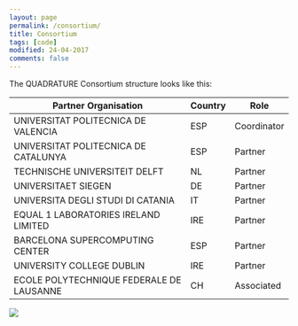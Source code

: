 ```yaml
---
layout: page
permalink: /consortium/
title: Consortium
tags: [code]
modified: 24-04-2017
comments: false
---
```


<!---
	Details about sidebar info is provided inside _data/navigation.yml file
-->

The QUADRATURE Consortium structure looks like this:
<br/>


| Partner Organisation  | Country | Role | 
| ------------- | ------------- | -------------------------- |
| UNIVERSITAT POLITECNICA DE VALENCIA | ESP  | Coordinator |
| UNIVERSITAT POLITECNICA DE CATALUNYA | ESP  |	Partner     |
| TECHNISCHE UNIVERSITEIT DELFT	       | NL   |	Partner     |
| UNIVERSITAET SIEGEN		       | DE   |	Partner     |
| UNIVERSITA DEGLI STUDI DI CATANIA    | IT   |	Partner     |
| EQUAL 1 LABORATORIES IRELAND LIMITED | IRE  |	Partner     |
| BARCELONA SUPERCOMPUTING CENTER      | ESP  | Partner     |
| UNIVERSITY COLLEGE DUBLIN	       |IRE   |	Partner     |
| ECOLE POLYTECHNIQUE FEDERALE DE LAUSANNE| CH	 |Associated |


<img src="images/‎quadrature_consortium.png"/> 

<!----
## [<u>Cloud Imaging</u>](https://soumyabrata.github.io/cloud/)
In this project, we develop low-cost, high resolution, ground-based sky cameras for imaging the atmosphere. These cameras capture continuous stream of images, which are essential to learn cloud dynamics and understand various atmospheric events. We devise state-of-the-art image segmentation and image classification algorithms that computes automated cloud coverage data, recognizes cloud types and estimates the cloud-base height. [[read more](https://soumyabrata.github.io/cloud/)]
    <br />
    <img src="{{ site.url }}/images/sky-imaging.png">
    *(From left to right) Sky Camera, Whole Sky Image captured by the camera* 


## [<u>Coastline monitoring</u>](https://soumyabrata.github.io/coastline/)
This research aims to improve coastline extraction from satellite images by evaluating different approaches. It considers deep learning methods and edge detection algorithms on spectral bands/indices to automatically extract coastlines and land cover maps. A new open-source dataset of labeled high-resolution satellite images will also be released. This research can have a significant impact on fields such as coastal management and disaster response planning. [[read more](https://soumyabrata.github.io/coastline/)]
<br />
<img src="{{ site.url }}/images/sample-coast-edge.png"><br />
*(From left to right) Illustration of a satellite image, along with corresponding binary land/water map and detected coastline.* 



## [<u>Solar Energy</u>](https://soumyabrata.github.io/solar/)
In this project, we use a multi-modal data integration approach, in using various sensors (camera images + weather station recordings) to provide useful insights about solar energy. We use image- and weather-station- data for accurate solar energy estimation and forecasting. This is useful in the field of photovoltaic (PV) generation and integration. [[read more](https://soumyabrata.github.io/solar/)]
    <br />
    <img src="{{ site.url }}/images/upot.png">
    *(From left to right) Utrecht Photovoltaic Outdoor Test facility (UPOT) with photo courtesy of Arjen de Waal, Solar Irradiance fluctuations on the event of an overcast day.* 




## [<u>Knowledge Graph</u>](https://soumyabrata.github.io/knowledgegraph/)
In this project, we aim to make knowledge graph technologies more accessible to climate and energy researchers. A large number of today's climate data centers present their collected data in the form of raw tables (e.g. RDB, CSV, JSON): KNMI Climate Explorer, NOAA datasets. Recently, one of the popular solutions that is greatly explored is employing an ontology or a knowledge graph, that offers the expressivity and flexibility to easily extend to various interoperable domains. [[read more](https://soumyabrata.github.io/knowledgegraph/)]
    <br />
    <img src="{{ site.baseurl }}/images/KG-NOAA.png">
    *Our proposed knowledge graph model modelled on NOAA climate data.* 



## [<u>Product Placement</u>](https://soumyabrata.github.io/advertisement/)
This project involves designing an advertisement detection- and integration- system for multimedia videos. It is useful for next-generation online publicity (viz. product placement and embedded marketing), wherein advertisements are seamlessly integrated into the video scenes. We use deep-learning based techniques for determining if a video frame contains an existing advert, and for accurate localization of adverts in the selected video frame. Subsequently, new adverts are seamlessly implanted into the original video, to create a new augmented video. [[read more](https://soumyabrata.github.io/advertisement/)]
    <br />
    <img src="{{ site.url }}/images/hw1-image.png">
    *(From left to right) Screen grab of original video and augmented video respectively.* 


## [<u>Security</u>](https://soumyabrata.github.io/security/)
Software Defined Networking (SDN) has transformed the manner in which we manage the network, without regard to the underlying network technology. It is now easier and cheaper to scale networking solutions to different devices. However, such networking systems are more prone to security vulnerabilities as compared to traditional systems. In this research theme, we explore machine learning technique to develop security solutions for such networks. [[read more](https://soumyabrata.github.io/security/)]


## [<u>E-Health</u>](https://soumyabrata.github.io/ehealth/)
Medicine has traditionally always been an empirical field. With the onset of higher computing power and availability of large-scale dataset, it is now increasingly easier to derive insights of any disease. In this research theme, we have set an ambitious goal to use machine-learning models to characterize the empirical model of medicine. [[read more](https://soumyabrata.github.io/ehealth/)]
-->

<!---
## [<u>Communications</u>](https://soumyabrata.github.io/communication/)
This project deals with the analysis of user- interaction and cooperation in wireless networks. We propose algorithmic framework, that helps in improving the performance of the IEEE 802.11 protocol. 

<br />
We also work in proposing a dynamic frequency allocation and interference mitigation algorithm for dense urban wireless networks. The algorithm is implemented and tested on-air in a proprietary Ericsson software.


<br />
[[more details](https://soumyabrata.github.io/communication/)]

## [<u>Software</u>](https://soumyabrata.github.io/software/)
In this research theme, we dealt with several software-related issues. Heap management is responsible for the allocation of heap segments to a running application. We propose a new heap management technique that has an inherent auto compaction technique in its algorithm leading to minimum fragmentation of memory space. 

<br />
We also developed randomized cryptographic techniques that can be effectively provide better security solutions.

-->
